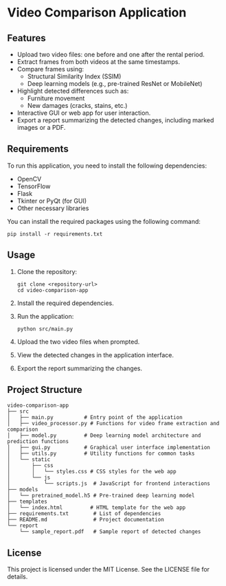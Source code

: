 # Video Comparison Application

<!-- This project is a video comparison application designed to help landlords and tenants detect differences between two videos of a rental accommodation. The application allows users to upload a "before" and "after" video, extracts frames at the same timestamps, and compares them using advanced image processing techniques. -->

## Features

- Upload two video files: one before and one after the rental period.
- Extract frames from both videos at the same timestamps.
- Compare frames using:
  - Structural Similarity Index (SSIM)
  - Deep learning models (e.g., pre-trained ResNet or MobileNet)
- Highlight detected differences such as:
  - Furniture movement
  - New damages (cracks, stains, etc.)
- Interactive GUI or web app for user interaction.
- Export a report summarizing the detected changes, including marked images or a PDF.

## Requirements

To run this application, you need to install the following dependencies:

- OpenCV
- TensorFlow
- Flask
- Tkinter or PyQt (for GUI)
- Other necessary libraries

You can install the required packages using the following command:

```
pip install -r requirements.txt
```

## Usage

1. Clone the repository:

   ```
   git clone <repository-url>
   cd video-comparison-app
   ```

2. Install the required dependencies.

3. Run the application:

   ```
   python src/main.py
   ```

4. Upload the two video files when prompted.

5. View the detected changes in the application interface.

6. Export the report summarizing the changes.

## Project Structure

```
video-comparison-app
├── src
│   ├── main.py          # Entry point of the application
│   ├── video_processor.py # Functions for video frame extraction and comparison
│   ├── model.py         # Deep learning model architecture and prediction functions
│   ├── gui.py           # Graphical user interface implementation
│   ├── utils.py         # Utility functions for common tasks
│   └── static
│       ├── css
│       │   └── styles.css # CSS styles for the web app
│       └── js
│           └── scripts.js  # JavaScript for frontend interactions
├── models
│   └── pretrained_model.h5 # Pre-trained deep learning model
├── templates
│   └── index.html         # HTML template for the web app
├── requirements.txt        # List of dependencies
├── README.md               # Project documentation
└── report
    └── sample_report.pdf   # Sample report of detected changes
```

## License

This project is licensed under the MIT License. See the LICENSE file for details.
